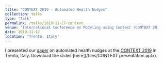 ```yaml
---
title: "CONTEXT 2019 - Automated Health Nudges"
collection: talks
type: "Talk"
permalink: /talks/2019-11-17-context
venue: "International Conference on Modeling using Context (CONTEXT 2019)"
date: 2019-11-17
location: "Trento, Italy"
---
```


I presented our [paper](https://link.springer.com/chapter/10.1007/978-3-030-34974-5_11) on automated health nudges at the [CONTEXT 2019](http://context19.di.unito.it/) in Trento, Italy.
Download the slides [here](/files/CONTEXT presentation.pptx).
